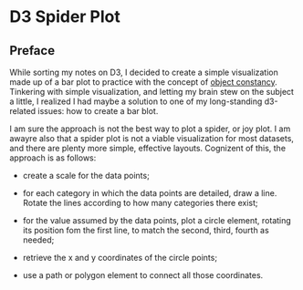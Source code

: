 # D3 Spider Plot

<!-- Link to the work-in-progress pen right [here](). -->

## Preface

While sorting my notes on D3, I decided to create a simple visualization made up of a bar plot to practice with the concept of [object constancy](https://bost.ocks.org/mike/constancy/). Tinkering with simple visualization, and letting my brain stew on the subject a little, I realized I had maybe a solution to one of my long-standing d3-related issues: how to create a bar blot.

I am sure the approach is not the best way to plot a spider, or joy plot. I am awayre also that a spider plot is not a viable visualization for most datasets, and there are plenty more simple, effective layouts. Cognizent of this, the approach is as follows:

- create a scale for the data points;

- for each category in which the data points are detailed, draw a line. Rotate the lines according to how many categories there exist;

- for the value assumed by the data points, plot a circle element, rotating its position fom the first line, to match the second, third, fourth as needed;

- retrieve the x and y coordinates of the circle points;

- use a path or polygon element to connect all those coordinates.
